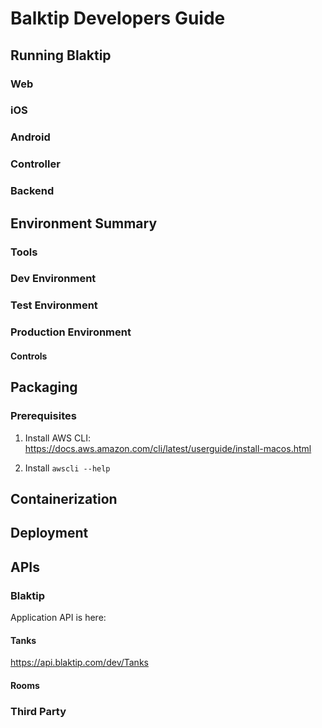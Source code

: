 # Balktip Developers Guide
## Running Blaktip
### Web
### iOS
### Android
### Controller
### Backend
## Environment Summary
### Tools
### Dev Environment
### Test Environment
### Production Environment
#### Controls
## Packaging
### Prerequisites
1) Install AWS CLI: https://docs.aws.amazon.com/cli/latest/userguide/install-macos.html

2) Install
`awscli --help`
## Containerization
## Deployment
## APIs
### Blaktip
Application API is here:
#### Tanks
https://api.blaktip.com/dev/Tanks

#### Rooms

### Third Party
